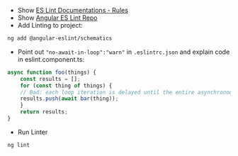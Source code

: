 - Show [ES Lint Documentations - Rules](https://eslint.org/docs/rules)
- Show [Angular ES Lint Repo](https://github.com/angular-eslint/angular-eslint)
- Add Linting to project:

```bash
ng add @angular-eslint/schematics
```

- Point out `"no-await-in-loop":"warn"` in `.eslintrc.json` and explain code in eslint.component.ts:

```typescript
async function foo(things) {
    const results = [];
    for (const thing of things) {
    // Bad: each loop iteration is delayed until the entire asynchronous operation completes
    results.push(await bar(thing));
    }
    return results;
}
```

- Run Linter

```bash
ng lint
```